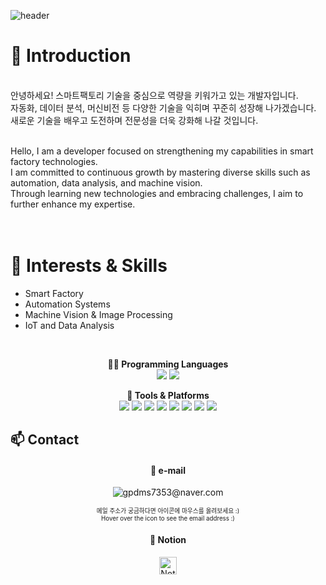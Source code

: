 ![header](https://capsule-render.vercel.app/api?type=waving&height=200&text=HYEEUN&fontAlign=70&fontAlignY=40&color=gradient&customColorList=FFB6C1,D87093)

# :wave: Introduction 
<br>
안녕하세요! 스마트팩토리 기술을 중심으로 역량을 키워가고 있는 개발자입니다. <br>
자동화, 데이터 분석, 머신비전 등 다양한 기술을 익히며 꾸준히 성장해 나가겠습니다. <br>
새로운 기술을 배우고 도전하며 전문성을 더욱 강화해 나갈 것입니다. <br>
<br>

Hello, I am a developer focused on strengthening my capabilities in smart factory technologies. <br>
I am committed to continuous growth by mastering diverse skills such as automation, data analysis, and machine vision. <br>
Through learning new technologies and embracing challenges, I aim to further enhance my expertise. <br>
<br>
<br>

# :pushpin: Interests & Skills 
- Smart Factory
- Automation Systems
- Machine Vision & Image Processing
- IoT and Data Analysis

<br>

<div align="center">

**🧑‍💻 Programming Languages**  
<img src="https://img.shields.io/badge/C++-00599C?style=flat&logo=c%2B%2B&logoColor=white"/>&nbsp;<img src="https://img.shields.io/badge/Python-3776AB?style=flat&logo=python&logoColor=white"/>


**🔧 Tools & Platforms**  
<img src="https://img.shields.io/badge/PLC-FF6F00?style=flat&logo=siemens&logoColor=white"/>&nbsp;<img src="https://img.shields.io/badge/HMI-0088CC?style=flat&logoColor=white"/>&nbsp;<img src="https://img.shields.io/badge/Arduino-00979D?style=flat&logo=arduino&logoColor=white"/>&nbsp;<img src="https://img.shields.io/badge/MQTT-660066?style=flat&logo=raspberrypi&logoColor=white"/>&nbsp;<img src="https://img.shields.io/badge/IoT-20C997?style=flat&logoColor=white"/>&nbsp;<img src="https://img.shields.io/badge/OpenCV-5C3EE8?style=flat&logo=opencv&logoColor=white"/>&nbsp;<img src="https://img.shields.io/badge/MySQL-4479A1?style=flat&logo=mysql&logoColor=white"/>&nbsp;<img src="https://img.shields.io/badge/SQLite-003B57?style=flat&logo=sqlite&logoColor=white"/>

</div>

## :mailbox: Contact

<div align="center">
  
#### 📧 e-mail  
<img src="https://img.icons8.com/ios-glyphs/30/da3e91/new-post.png" title="gpdms7353@naver.com" style="pointer-events: none; cursor: default;" />

<sub><sup>메일 주소가 궁금하다면 아이콘에 마우스를 올려보세요 :) </sup></sub><br>
<sub><sup>Hover over the icon to see the email address :) </sup></sub>


#### 📝 Notion  
<a href="https://www.notion.so/1ac7a64e664b80e39230d7c232c03c01" target="_blank" rel="noopener noreferrer">
  <img src="https://cdn.iconscout.com/icon/free/png-256/notion-3521503-2944980.png" title="Notion Profile" width="28" style="cursor:pointer;" />
</a>

</div>













<!--
**hyeeun619/hyeeun619** is a ✨ _special_ ✨ repository because its `README.md` (this file) appears on your GitHub profile.

Here are some ideas to get you started:

- 🔭 I’m currently working on ...
- 🌱 I’m currently learning ...
- 👯 I’m looking to collaborate on ...
- 🤔 I’m looking for help with ...
- 💬 Ask me about ...
- 📫 How to reach me: ...
- 😄 Pronouns: ...
- ⚡ Fun fact: ...
-->
